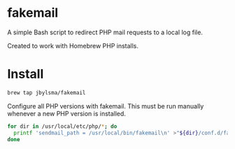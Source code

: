 # fakemail

A simple Bash script to redirect PHP mail requests to a local log file.

Created to work with Homebrew PHP installs.

# Install

```sh
brew tap jbylsma/fakemail
```

Configure all PHP versions with fakemail. This must be run manually whenever a
new PHP version is installed.

```sh
for dir in /usr/local/etc/php/*; do
  printf 'sendmail_path = /usr/local/bin/fakemail\n' >"${dir}/conf.d/fakemail.ini"
done
```
